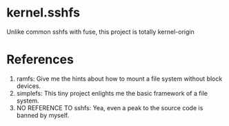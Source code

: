 # kernel.sshfs

Unlike common sshfs with fuse, this project is totally kernel-origin

# References

1. ramfs: Give me the hints about how to mount a file system without block devices.
2. simplefs: This tiny project enlights me the basic framework of a file system.
3. NO REFERENCE TO sshfs: Yea, even a peak to the source code is banned by myself.
